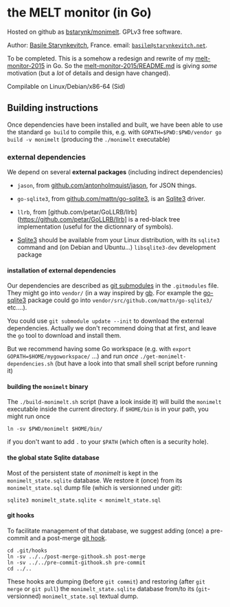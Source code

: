# the MELT monitor (in Go)

Hosted on github as [bstarynk/monimelt](http://github.com/bstarynk/monimelt).
GPLv3 free software.

Author: [Basile Starynkevitch](http://starynkevitch.net/Basile/), France.
email: [`basile@starynkevitch.net`](mailto:basile@starynkevitch.net).

To be completed. This is a somehow a redesign and rewrite of my
[melt-monitor-2015](http://github.com/bstarynk/melt-monitor-2015) in
Go.  So the
[melt-monitor-2015/README.md](https://github.com/bstarynk/melt-monitor-2015/blob/master/README.md)
is giving *some* motivation (but a *lot* of details and design have
changed).

Compilable on Linux/Debian/x86-64 (Sid)

## Building instructions


Once dependencies have been installed and built, we have been able to
use the standard `go build` to compile this, e.g. with
`GOPATH=$PWD:$PWD/vendor go build -v monimelt` (producing the
`./monimelt` executable)

### external dependencies

We depend on several **external packages** (including indirect dependencies)

+ `jason`, from [github.com/antonholmquist/jason](https://github.com/antonholmquist/jason), for JSON things.

+ `go-sqlite3`, from [github.com/mattn/go-sqlite3](https://github.com/mattn/go-sqlite3), is an [Sqlite3](http://sqlite.org/) driver.


+ `llrb`, from
[github.com/petar/GoLLRB/llrb](https://github.com/petar/GoLLRB/llrb]
is a red-black tree implementation (useful for the dictionnary of
symbols).

+ [Sqlite3](http://sqlite.org/) should be available from your Linux
distribution, with its `sqlite3` command and (on Debian and Ubuntu...)
`libsqlite3-dev` development package

#### installation of external dependencies

Our dependencies are described as [git
submodules](https://git-scm.com/docs/git-submodule) in the
`.gitmodules` file. They might go into `vendor/` (in a way inspired by
[gb](https://getgb.io/). For example the
[go-sqlite3](https://github.com/mattn/go-sqlite3) package could go
into `vendor/src/github.com/mattn/go-sqlite3/` etc....).

You could use `git submodule update --init` to download the external
dependencies. Actually we don't recommend doing that at first, and
leave the `go` tool to download and install them.

But we recommend having some Go workspace (e.g. with `export
GOPATH=$HOME/mygoworkspace/` ...) and run *once*
`./get-monimelt-dependencies.sh` (but have a look into that small
shell script before running it)

#### building the `monimelt` binary

The `./build-monimelt.sh` script (have a look inside it) will build
the `monimelt` executable inside the current directory. if `$HOME/bin`
is in your path, you might run once

    ln -sv $PWD/monimelt $HOME/bin/

if you don't want to add `.` to your `$PATH` (which often is a
security hole).

#### the global state Sqlite database

Most of the persistent state of *monimelt* is kept in the
`monimelt_state.sqlite` database. We restore it (once) from its
`monimelt_state.sql` dump file (which is versionned under *git*):

    sqlite3 monimelt_state.sqlite < monimelt_state.sql

#### git hooks

To facilitate management of that database, we suggest adding (once) a
pre-commit and a post-merge [git
hook](https://git-scm.com/book/it/v2/Customizing-Git-Git-Hooks).

    cd .git/hooks
    ln -sv ../../post-merge-githook.sh post-merge
    ln -sv ../../pre-commit-githook.sh pre-commit
    cd ../..

These hooks are dumping (before `git commit`) and restoring (after
`git merge` or `git pull`) the `monimelt_state.sqlite` database
from/to its (`git`-versionned) `monimelt_state.sql` textual dump.